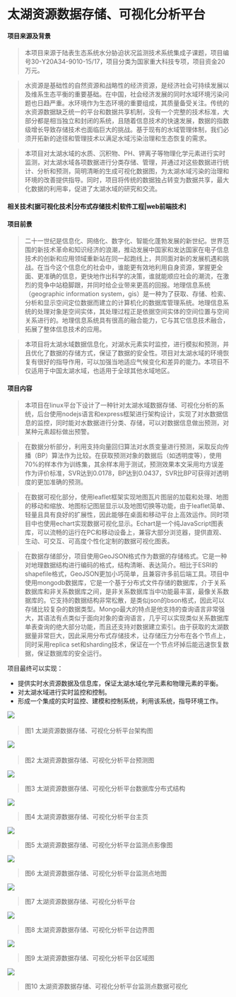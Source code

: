 # 太湖资源数据存储、可视化分析平台
#### 项目来源及背景

>本项目来源于陆表生态系统水分胁迫状况监测技术系统集成子课题，项目编号30-Y20A34-9010-15/17，项目分类为国家重大科技专项，项目资金20万元。

>水资源是基础性的自然资源和战略性的经济资源，是经济社会可持续发展以及维系生态平衡的重要基础。在中国，社会经济发展的同时水域环境污染问题也日趋严重。水环境作为生态环境的重要组成，其质量备受关注。传统的水资源数据缺乏统一的平台和数据共享机制，没有一个完整的技术标准，大部分都是相当独立和封闭的系统，且随着信息技术的快速发展，数据的指数级增长导致存储技术也面临巨大的挑战。基于现有的水域管理体制，我们必须开拓新的途径和管理技术以满足水域污染治理和生态恢复的需求。

>本项目对太湖水域的水质、沉积物、PH、钾离子等物理化学元素进行实时监测，对太湖水域各项数据进行分类存储、管理，并通过对这些数据进行统计、分析和预测，简明清晰的生成可视化数据图，为太湖水域污染的治理和环境的改善提供指导。同时，项目将传统的数据独占转变为数据共享，最大化数据的利用率，促进了太湖水域的研究和交流。

#### 相关技术[据可视化技术|分布式存储技术|软件工程|web前端技术]

#### 项目前景

>二十一世纪是信息化、网络化、数字化、智能化蓬勃发展的新世纪。世界范围的新技术革命和知识经济的浪潮，推动发展中国家和发达国家在电子信息技术的创新和应用领域重新站在同一起跑线上，共同面对新的发展机遇和挑战。在当今这个信息化的社会中，谁能更有效地利用自身资源，掌握更全面、更准确的信息，更快地作出科学的决策，谁就能顺应社会的潮流，在激烈的竞争中站稳脚跟，并同时给企业带来更高的回报。地理信息系统（geographic information system，gis）是一种为了获取、存储、检索、分析和显示空间定位数据而建立的计算机化的数据库管理系统。地理信息系统的处理对象是空间实体，其处理过程正是依据空间实体的空间位置与空间关系进行的。地理信息系统具有很高的融合能力，它与其它信息技术融合，拓展了整体信息技术的应用。

>本项目将太湖水域数据信息化，对湖水元素实时监控，进行模拟和预测，并且优化了数据的存储方式，保证了数据的安全性。项目对太湖水域的环境恢复有很好的指导作用，可以加强当地适应气候变化和差异的能力。本项目不仅适用于中国太湖水域，也适用于全球其他水域地区。

#### 项目内容

>本项目在linux平台下设计了一种针对太湖水域数据存储、可视化分析的系统，后台使用nodejs语言和express框架进行架构设计，实现了对水数据信息的监控，同时能对水数据进行分类、存储，可以对数据信息做出预测，对某种元素超标做出预警。

>在数据分析部分，利用支持向量回归算法对水质变量进行预测，采取反向传播（BP）算法作为比较。在获取预测对象的数据后（如透明度等），使用70%的样本作为训练集，其余样本用于测试，预测效果本文采用均方误差作为评价标准，SVR达到0.0178，BP达到0.0437，SVR比BP可获得对透明度的更加准确的预测。

>在数据可视化部分，使用leaflet框架实现地图瓦片图层的加载和处理、地图的移动和缩放、地图标记图层显示以及地图切换等功能，由于leaflet简单、轻量且具有良好的扩展性，因此能够在桌面和移动平台上高效运作。同时项目中也使用echart实现数据可视化显示。Echart是一个纯JavaScript图表库，可以流畅的运行在PC和移动设备上，兼容大部分浏览器，提供直观、生动、可交互、可高度个性化定制的数据可视化图表。

>在数据存储部分，项目使用GeoJSON格式作为数据的存储格式。它是一种对地理数据结构进行编码的格式，结构清晰、表达简介。相比于ESRI的shapefile格式，GeoJSON更加小巧简单，且兼容许多前后端工具。项目中使用mongodb数据库，它是一个基于分布式文件存储的数据库，介于关系数据库和非关系数据库之间，是非关系数据库当中功能最丰富，最像关系数据库的。它支持的数据结构非常松散，是类似json的bson格式，因此可以存储比较复杂的数据类型。Mongo最大的特点是他支持的查询语言非常强大，其语法有点类似于面向对象的查询语言，几乎可以实现类似关系数据库单表查询的绝大部分功能，而且还支持对数据建立索引。由于获取的太湖数据量非常巨大，因此采用分布式存储技术，让存储压力分布在各个节点上，同时采用replica set和sharding技术，保证在一个节点坏掉后能迅速恢复数据，保证数据库的安全运行。

项目最终可以实现：
* 提供实时水资源数据及信息库，保证太湖水域化学元素和物理元素的平衡。
* 对太湖水域进行实时监控和控制。
* 形成一个集成的实时监控、建模和控制系统，利用该系统，指导环境工作。

![](https://github.com/tianys6666/Taihu_system/blob/master/image/t1.jpg)  
>图1   太湖资源数据存储、可视化分析平台架构图

![](https://github.com/tianys6666/Taihu_system/blob/master/image/t2.png)  
>图2   太湖资源数据存储、可视化分析平台预测图

![](https://github.com/tianys6666/Taihu_system/blob/master/image/t3.png)
>图3   太湖资源数据存储、可视化分析平台数据库分布式结构

![](https://github.com/tianys6666/Taihu_system/blob/master/image/t4.png)
>图4   太湖资源数据存储、可视化分析平台主页

![](https://github.com/tianys6666/Taihu_system/blob/master/image/t5.png)
>图5   太湖资源数据存储、可视化分析平台监测点影像图

![](https://github.com/tianys6666/Taihu_system/blob/master/image/t6.png)
>图6   太湖资源数据存储、可视化分析平台监测点地图

![](https://github.com/tianys6666/Taihu_system/blob/master/image/t7.png)
>图7   太湖资源数据存储、可视化分析平台

![](https://github.com/tianys6666/Taihu_system/blob/master/image/t8.png)
>图8   太湖资源数据存储、可视化分析平台边界图

![](https://github.com/tianys6666/Taihu_system/blob/master/image/t9.png)
>图9   太湖资源数据存储、可视化分析平台区域图

![](https://github.com/tianys6666/Taihu_system/blob/master/image/t10.png)
>图10   太湖资源数据存储、可视化分析平台监测点数据可视化
